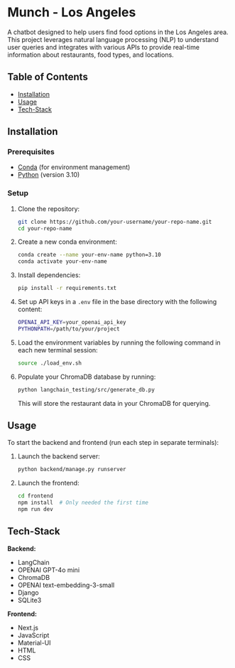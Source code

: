 # Munch - Los Angeles

A chatbot designed to help users find food options in the Los Angeles area. This project leverages natural language processing (NLP) to understand user queries and integrates with various APIs to provide real-time information about restaurants, food types, and locations.

## Table of Contents

- [Installation](#installation)
- [Usage](#usage)
- [Tech-Stack](#tech-stack)

## Installation

### Prerequisites

- [Conda](https://docs.conda.io/projects/conda/en/latest/user-guide/install/index.html) (for environment management)
- [Python](https://www.python.org/downloads/) (version 3.10)

### Setup

1. Clone the repository:

   ```bash
   git clone https://github.com/your-username/your-repo-name.git
   cd your-repo-name
   ```

2. Create a new conda environment:

   ```bash
   conda create --name your-env-name python=3.10
   conda activate your-env-name
   ```

3. Install dependencies:

   ```bash
   pip install -r requirements.txt
   ```

4. Set up API keys in a `.env` file in the base directory with the following content:

   ```bash
   OPENAI_API_KEY=your_openai_api_key
   PYTHONPATH=/path/to/your/project
   ```

5. Load the environment variables by running the following command in each new terminal session:

   ```bash
   source ./load_env.sh
   ```

6. Populate your ChromaDB database by running:

   ```bash
   python langchain_testing/src/generate_db.py
   ```

   This will store the restaurant data in your ChromaDB for querying.

## Usage

To start the backend and frontend (run each step in separate terminals):

1. Launch the backend server:

   ```bash
   python backend/manage.py runserver
   ```

2. Launch the frontend:

   ```bash
   cd frontend
   npm install  # Only needed the first time
   npm run dev
   ```

## Tech-Stack

**Backend:**
- LangChain
- OPENAI GPT-4o mini
- ChromaDB
- OPENAI text-embedding-3-small
- Django
- SQLite3

**Frontend:**
- Next.js
- JavaScript
- Material-UI
- HTML
- CSS